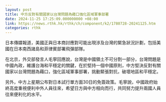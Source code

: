 ```yaml
---
layout: post
title: 中方反對有關國家以台灣問題為藉口強化區域軍事部署
date: 2024-11-25 17:25:09.000000000 +08:00
link: https://news.rthk.hk/rthk/ch/component/k2/1780728-20241125.htm
categories: rthk
---
```


日本傳媒報道，美國正與日本商討應對可能出現涉及台灣的緊急狀況計劃，包括美國在日本南西諸島和菲律賓部署飛彈部隊。

在北京，外交部發言人毛寧回應說，台灣是中國領土不可分割一部分，台灣問題是中國內政，維護台海和平穩定的關鍵，在於堅持一個中國原則，中方堅決反對有關國家以台灣問題為藉口，強化區域軍事部署，挑動緊張對抗，破壞地區和平穩定。

另外，中方上星期公布對日本試行單方面30日的免簽政策。毛寧說，中國政府始終高度重視便利中外人員往來，希望日方與中方相向而行，共同努力提升兩國人員往來便利化的水平。
